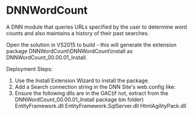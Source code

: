 # DNNWordCount

A DNN module that queries URLs specified by the user to determine word counts and also maintains a history of their past searches.

Open the solution in VS2015 to build - this will generate the extension package DNNWordCount\DNNWordCount\install as DNNWordCount_00.00.01_Install.

Deployment Steps:

1.  Use the Install Extension Wizard to install the package.
2.  Add a Search connection string in the DNN Site's web.config like:
        <add name="Search" connectionString="data source=.\SQLEXPRESS;initial catalog=Search;integrated security=True;MultipleActiveResultSets=True;App=EntityFramework" providerName="System.Data.SqlClient" />
3. Ensure the following dlls are in the GAC(if not, extract from the DNNWordCount_00.00.01_Install package bin folder)
    EntityFramework.dll
    EntityFramework.SqlServer.dll
    HtmlAgilityPack.dll